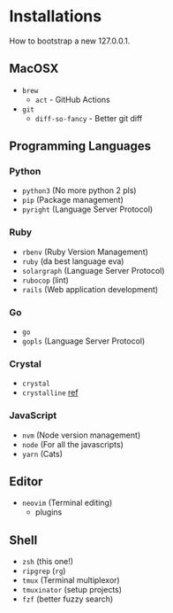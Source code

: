 # Installations
How to bootstrap a new 127.0.0.1.

## MacOSX
* `brew`
	 * `act` - GitHub Actions
* `git`
	 * `diff-so-fancy` - Better git diff

## Programming Languages
### Python
* `python3` (No more python 2 pls)
* `pip` (Package management)
* `pyright` (Language Server Protocol)

### Ruby
* `rbenv` (Ruby Version Management)
* `ruby` (da best language eva)
* `solargraph` (Language Server Protocol)
* `rubocop` (lint)
* `rails` (Web application development)

### Go
* `go`
* `gopls` (Language Server Protocol)

### Crystal
* `crystal`
* `crystalline` [ref](https://github.com/elbywan/crystalline)

### JavaScript
* `nvm` (Node version management)
* `node` (For all the javascripts)
* `yarn` (Cats)

## Editor
* `neovim` (Terminal editing)
	 * plugins

## Shell
* `zsh` (this one!)
* `ripgrep` (`rg`)
* `tmux` (Terminal multiplexor)
* `tmuxinator` (setup projects)
* `fzf` (better fuzzy search)
